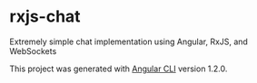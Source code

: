 # rxjs-chat
Extremely simple chat implementation using Angular, RxJS, and WebSockets

This project was generated with [Angular CLI](https://github.com/angular/angular-cli) version 1.2.0.

